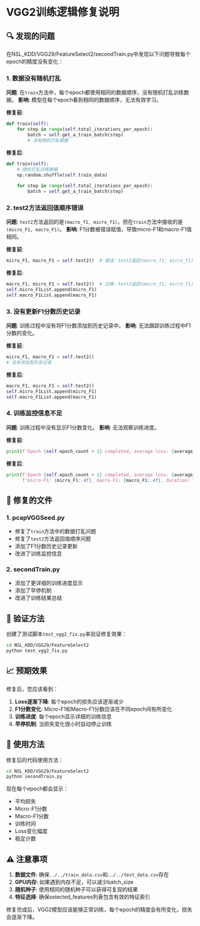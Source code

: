 # VGG2训练逻辑修复说明

## 🔍 发现的问题

在NSL_KDD/VGG29/FeatureSelect2/secondTrain.py中发现以下问题导致每个epoch的精度没有变化：

### 1. 数据没有随机打乱
**问题**: 在`train`方法中，每个epoch都使用相同的数据顺序，没有随机打乱训练数据。
**影响**: 模型在每个epoch看到相同的数据顺序，无法有效学习。

**修复前**:
```python
def train(self):
    for step in range(self.total_iterations_per_epoch):
        batch = self.get_a_train_batch(step)
        # 没有随机打乱数据
```

**修复后**:
```python
def train(self):
    # 随机打乱训练数据
    np.random.shuffle(self.train_data)
    
    for step in range(self.total_iterations_per_epoch):
        batch = self.get_a_train_batch(step)
```

### 2. test2方法返回值顺序错误
**问题**: `test2`方法返回的是`(macro_f1, micro_f1)`，但在`train`方法中接收的是`(micro_F1, macro_F1)`。
**影响**: F1分数被错误赋值，导致micro-F1和macro-F1值相同。

**修复前**:
```python
micro_F1, macro_F1 = self.test2()  # 错误：test2返回(macro_f1, micro_f1)
```

**修复后**:
```python
macro_F1, micro_F1 = self.test2()  # 正确：test2返回(macro_f1, micro_f1)
self.micro_F1List.append(micro_F1)
self.macro_F1List.append(macro_F1)
```

### 3. 没有更新F1分数历史记录
**问题**: 训练过程中没有将F1分数添加到历史记录中。
**影响**: 无法跟踪训练过程中F1分数的变化。

**修复前**:
```python
micro_F1, macro_F1 = self.test2()
# 没有添加到历史记录
```

**修复后**:
```python
macro_F1, micro_F1 = self.test2()
self.micro_F1List.append(micro_F1)
self.macro_F1List.append(macro_F1)
```

### 4. 训练监控信息不足
**问题**: 训练过程中没有显示F1分数变化。
**影响**: 无法观察训练进度。

**修复前**:
```python
print(f'Epoch {self.epoch_count + 1} completed, average loss: {average_loss:.6f}, duration: {epoch_duration:.2f} seconds')
```

**修复后**:
```python
print(f'Epoch {self.epoch_count + 1} completed, average loss: {average_loss:.6f}, '
      f'micro-F1: {micro_F1:.4f}, macro-F1: {macro_F1:.4f}, duration: {epoch_duration:.2f} seconds')
```

## 🔧 修复的文件

### 1. pcapVGGSeed.py
- 修复了`train`方法中的数据打乱问题
- 修复了`test2`方法返回值顺序问题
- 添加了F1分数历史记录更新
- 改进了训练监控信息

### 2. secondTrain.py
- 添加了更详细的训练进度显示
- 添加了早停机制
- 改进了训练结果总结

## 🧪 验证方法

创建了测试脚本`test_vgg2_fix.py`来验证修复效果：

```bash
cd NSL_KDD/VGG29/FeatureSelect2
python test_vgg2_fix.py
```

## 📈 预期效果

修复后，您应该看到：

1. **Loss逐渐下降**: 每个epoch的损失应该逐渐减少
2. **F1分数变化**: Micro-F1和Macro-F1分数应该在不同epoch间有所变化
3. **训练进度**: 每个epoch显示详细的训练信息
4. **早停机制**: 当损失变化很小时自动停止训练

## 🚀 使用方法

修复后的代码使用方法：

```bash
cd NSL_KDD/VGG29/FeatureSelect2
python secondTrain.py
```

现在每个epoch都会显示：
- 平均损失
- Micro-F1分数
- Macro-F1分数
- 训练时间
- Loss变化幅度
- 稳定计数

## ⚠️ 注意事项

1. **数据文件**: 确保`../../train_data.csv`和`../../test_data.csv`存在
2. **GPU内存**: 如果遇到内存不足，可以减少batch_size
3. **随机种子**: 使用相同的随机种子可以获得可复现的结果
4. **特征选择**: 确保selected_features列表包含有效的特征索引

修复完成后，VGG2模型应该能够正常训练，每个epoch的精度会有所变化，损失会逐渐下降。

